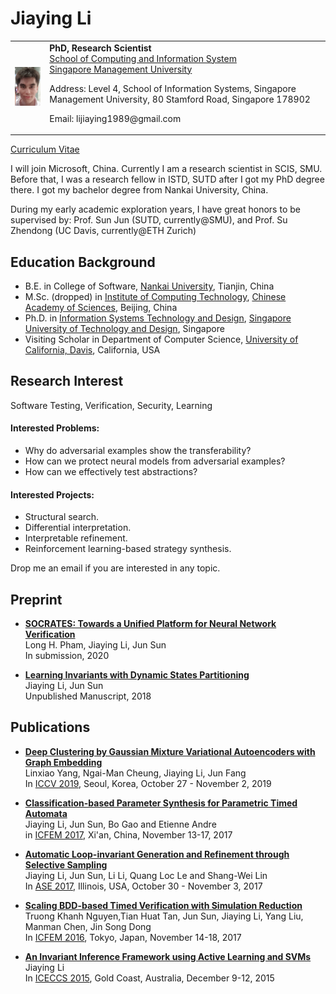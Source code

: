 # Jiaying Li
<table width="68%" border="0" cellpadding="0">
<tr valigh="top" aligh="left">
<td><IMG SRC="./photo.jpg" width="100"><br></td>
<td>
<div>
<b>PhD, Research Scientist</b> <BR> 
<a href="https://scis.smu.edu.sg/">School of Computing and Information System</a><BR>
<a href="http://www.smu.edu.sg/">Singapore Management University</a>
<P>Address: Level 4, School of Information Systems, Singapore Management University, 80 Stamford Road, Singapore 178902 <BR>
<P>Email: lijiaying1989@gmail.com<BR>
</div>
</td>
</tr>
</table>

[Curriculum Vitae](http://lijiaying.github.io/cv/cv.pdf)

I will join Microsoft, China. Currently I am a research scientist in SCIS, SMU. Before that, I was a research fellow in ISTD, SUTD after I got my PhD degree there. I got my bachelor degree from Nankai University, China.

During my early academic exploration years, I have great honors to be supervised by:
Prof. Sun Jun (SUTD, currently@SMU), and Prof. Su Zhendong (UC Davis, currently@ETH Zurich)

## Education Background
* B.E. in College of Software, [Nankai University](http://www.nankai.edu.cn), Tianjin, China
* M.Sc. (dropped) in [Institute of Computing Technology](http://english.ict.cas.cn/), [Chinese Academy of Sciences](http://english.cas.cn/), Beijing, China
* Ph.D. in [Information Systems Technology and Design](https://istd.sutd.edu.sg/), [Singapore University of Technology and Design](http://www.sutd.edu.sg/), Singapore
* Visiting Scholar in Department of Computer Science, [University of California, Davis](https://www.ucdavis.edu/), California, USA



## Research Interest
Software Testing, Verification, Security, Learning

#### Interested Problems:
+ Why do adversarial examples show the transferability?
+ How can we protect neural models from adversarial examples?
+ How can we effectively test abstractions? 

#### Interested Projects:
+ Structural search.
+ Differential interpretation. 
+ Interpretable refinement.
+ Reinforcement learning-based strategy synthesis.

Drop me an email if you are interested in any topic.



## Preprint
- [**SOCRATES: Towards a Unified Platform for Neural Network Verification**](http://lijiaying.github.io/papers/socrates.pdf)  
Long H. Pham, Jiaying Li, Jun Sun  
In submission, 2020


- [**Learning Invariants with Dynamic States Partitioning**](http://lijiaying.github.io/papers/icse18.pdf)  
Jiaying Li, Jun Sun   
Unpublished Manuscript, 2018



## Publications
- [**Deep Clustering by Gaussian Mixture Variational Autoencoders with Graph Embedding**](http://lijiaying.github.io/papers/iccv19.pdf)  
Linxiao Yang, Ngai-Man Cheung, Jiaying Li, Jun Fang  
In [ICCV 2019](http://iccv2019.thecvf.com/), Seoul, Korea, October 27 - November 2, 2019

- [**Classification-based Parameter Synthesis for Parametric Timed Automata**](http://lijiaying.github.io/papers/icfem17.pdf)  
Jiaying Li, Jun Sun, Bo Gao and Etienne Andre  
in [ICFEM 2017](http://ictt.xidian.edu.cn/icfem2017/), Xi'an, China, November 13-17, 2017

- [**Automatic Loop-invariant Generation and Refinement through Selective Sampling**](http://lijiaying.github.io/papers/ase17.pdf)  
Jiaying Li, Jun Sun, Li Li, Quang Loc Le and Shang-Wei Lin   
In [ASE 2017](http://ase2017.org/), Illinois, USA, October 30 - November 3, 2017 

- [**Scaling BDD-based Timed Verification with Simulation Reduction**](http://lijiaying.github.io/papers/icfem16.pdf)  
Truong Khanh Nguyen,Tian Huat Tan, Jun Sun, Jiaying Li, Yang Liu, Manman Chen, Jin Song Dong  
In [ICFEM 2016](http://icfem2016.xyz/), Tokyo, Japan, November 14-18, 2017

- [**An Invariant Inference Framework using Active Learning and SVMs**](http://lijiaying.github.io/papers/iceccs15.pdf)  
Jiaying Li  
In [ICECCS 2015](http://iceccs2015.monash.edu.au/2015/index.jsp), Gold Coast, Australia, December 9-12, 2015

